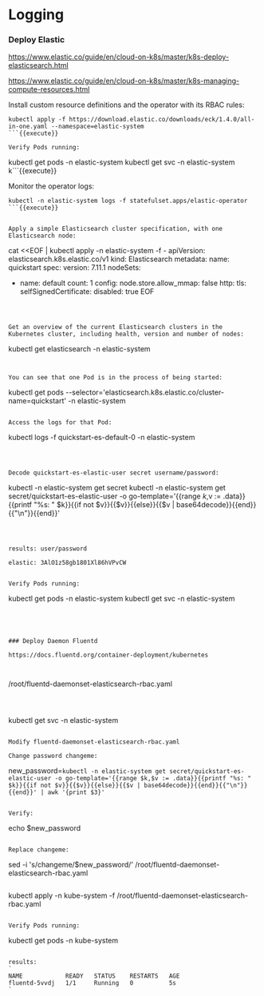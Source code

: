 # Logging

### Deploy Elastic

https://www.elastic.co/guide/en/cloud-on-k8s/master/k8s-deploy-elasticsearch.html

https://www.elastic.co/guide/en/cloud-on-k8s/master/k8s-managing-compute-resources.html


Install custom resource definitions and the operator with its RBAC rules:

``` 
kubectl apply -f https://download.elastic.co/downloads/eck/1.4.0/all-in-one.yaml --namespace=elastic-system
```{{execute}}

Verify Pods running:
``` 
kubectl get pods -n elastic-system
kubectl get svc -n elastic-system
k```{{execute}}


Monitor the operator logs:
``` 
kubectl -n elastic-system logs -f statefulset.apps/elastic-operator
```{{execute}}


Apply a simple Elasticsearch cluster specification, with one Elasticsearch node:

``` 
cat <<EOF | kubectl apply  -n elastic-system -f -
apiVersion: elasticsearch.k8s.elastic.co/v1
kind: Elasticsearch
metadata:
  name: quickstart
spec:
  version: 7.11.1
  nodeSets:
  - name: default
    count: 1
    config:
      node.store.allow_mmap: false
  http:
    tls:
      selfSignedCertificate:
        disabled: true
EOF
```{{execute}}



Get an overview of the current Elasticsearch clusters in the Kubernetes cluster, including health, version and number of nodes:
``` 
kubectl get elasticsearch -n elastic-system
```{{execute}}


You can see that one Pod is in the process of being started:
``` 
kubectl get pods --selector='elasticsearch.k8s.elastic.co/cluster-name=quickstart'  -n elastic-system
```{{execute}}

Access the logs for that Pod:
``` 
kubectl logs -f quickstart-es-default-0 -n elastic-system 
```{{execute}}



Decode quickstart-es-elastic-user secret username/password:
``` 
kubectl -n elastic-system get secret
kubectl -n elastic-system get secret/quickstart-es-elastic-user -o go-template='{{range $k,$v := .data}}{{printf "%s: " $k}}{{if not $v}}{{$v}}{{else}}{{$v | base64decode}}{{end}}{{"\n"}}{{end}}'

```{{execute}}



results: user/password

elastic: 3AlO1z58gb1801Xl86hVPvCW


Verify Pods running:
``` 
kubectl get pods -n elastic-system
kubectl get svc -n elastic-system
```{{execute}}




### Deploy Daemon Fluentd

https://docs.fluentd.org/container-deployment/kubernetes



``` 
/root/fluentd-daemonset-elasticsearch-rbac.yaml
```{{open}}



``` 
kubectl get svc  -n elastic-system 
```{{execute}}

Modify fluentd-daemonset-elasticsearch-rbac.yaml

Change password changeme:

``` 
new_password=`kubectl -n elastic-system get secret/quickstart-es-elastic-user -o go-template='{{range $k,$v := .data}}{{printf "%s: " $k}}{{if not $v}}{{$v}}{{else}}{{$v | base64decode}}{{end}}{{"\n"}}{{end}}' | awk '{print $3}' `
```{{execute}}

Verify:
```
echo $new_password
```{{execute}}

Replace changeme:
``` 
sed -i 's/changeme/$new_password/' /root/fluentd-daemonset-elasticsearch-rbac.yaml
```{{execute}}

``` 
kubectl apply  -n kube-system -f /root/fluentd-daemonset-elasticsearch-rbac.yaml
```{{execute}}

Verify Pods running:
``` 
kubectl get pods -n kube-system
```{{execute}}

results:
`
NAME            READY   STATUS    RESTARTS   AGE
fluentd-5vvdj   1/1     Running   0          5s
`


